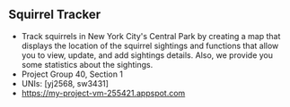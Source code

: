 Squirrel Tracker
--------------------
- Track squirrels in New York City's Central Park by creating a map that displays the location of the squirrel sightings and functions that allow you to view, update, and add sightings details. Also, we provide you some statistics about the sightings.
- Project Group 40, Section 1
- UNIs: [yj2568, sw3431]
- https://my-project-vm-255421.appspot.com
